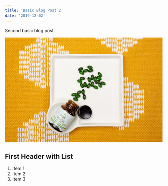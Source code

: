 ```yaml
---
title: 'Basic Blog Post 2'
date: '2019-12-02'
---
```


Second basic blog post.

![Post 1 Image](./img-2.jpeg)

## First Header with List

1. Item 1
2. Item 2
3. Item 3
